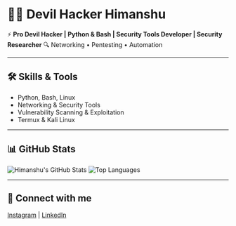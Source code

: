 # 👨‍💻 Devil Hacker Himanshu
⚡ **Pro Devil Hacker | Python & Bash | Security Tools Developer | Security Researcher** 🔍 Networking • Pentesting • Automation

---

## 🛠 Skills & Tools
- Python, Bash, Linux
- Networking & Security Tools
- Vulnerability Scanning & Exploitation
- Termux & Kali Linux

---

## 📊 GitHub Stats
![Himanshu's GitHub Stats](https://github-readme-stats.vercel.app/api?username=Himanshu9528-hacker&show_icons=true&theme=radical)
![Top Languages](https://github-readme-stats.vercel.app/api/top-langs/?username=Himanshu9528-hacker&layout=compact&theme=radical)

---

## 🚀 Connect with me
[Instagram](https://instagram.com/night_lover_sohail) | [LinkedIn](https://linkedin.com/in/username)
